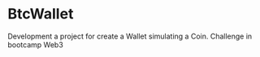 # BtcWallet
Development a project for create a Wallet simulating a Coin. Challenge in bootcamp Web3

